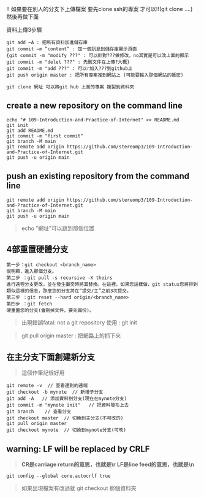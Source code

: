 !! 如果要在別人的分支下上傳檔案 要先clone ssh的專案 才可以!!(git clone ....)
然後再做下面

資料上傳3步驟

```
git add –A : 把所有資料加進儲存庫
git commit –m ”content” : 加一個訊息到儲存庫顯示頁面
{git commit -m "modify ???" : 可以針對???做修改，no其實是可以改上面的顯示
git commit -m "delet ???" : 先刪文件在上傳?大概}
git commit -m "add ???" : 可以r加入???到github上
git push origin master : 把所有專案推到網站上 (可能要輸入那個網站的帳密)

git clone 網址 可以將git hub 上面的專案 複製到資料夾
```

## create a new repository on the command line
```
echo "# 109-Introduction-and-Practice-of-Internet" >> README.md
git init
git add README.md
git commit -m "first commit"
git branch -M main
git remote add origin https://github.com/stereomp3/109-Introduction-and-Practice-of-Internet.git
git push -u origin main
```

## push an existing repository from the command line
```
git remote add origin https://github.com/stereomp3/109-Introduction-and-Practice-of-Internet.git
git branch -M main
git push -u origin main
```

> echo "網址"可以跳到那個位置

## 4部重置硬體分支

```
第一步：git checkout <branch_name>
很明顯，進入那個分支。
第二步 ：git pull -s recursive -X theirs
進行遠程分支更改，並在發生衝突時將其替換。在這裡，如果您這樣做，git status您將得到類似這樣的信息，那麼您的分支將在“提交/主”之前3次提交。
第三步 ：git reset --hard origin/<branch_name>
第四步 ：git fetch
硬重置您的分支(會刪掉文件，要先備份)。

```

> 出現錯誤fatal: not a git repository 使用 : git init

> git pull origin master : 把網路上的抓下來



## 在主分支下面創建新分支

> 這個作筆記很好用

```
git remote -v  // 查看連到的遠端
git checkout -b mynote  // 新增子分支
git add -A   // 添加資料到分支(現在在mynote分支)
git commit -m "mynote init"   // 把資料發布上去
git branch    // 查看分支
git checkout master  // 切換到主分支(不可改的)
git pull origin master
git checkout mynote  // 切換到mynote分支(可改)
```



## warning: LF will be replaced by CRLF 

> **CR是carriage return的意思，也就是\r** 
> **LF是line feed的意思，也就是\n**

```
git config --global core.autocrlf true
```



> 如果出現檔案有改過就 git checkout 那個資料夾
